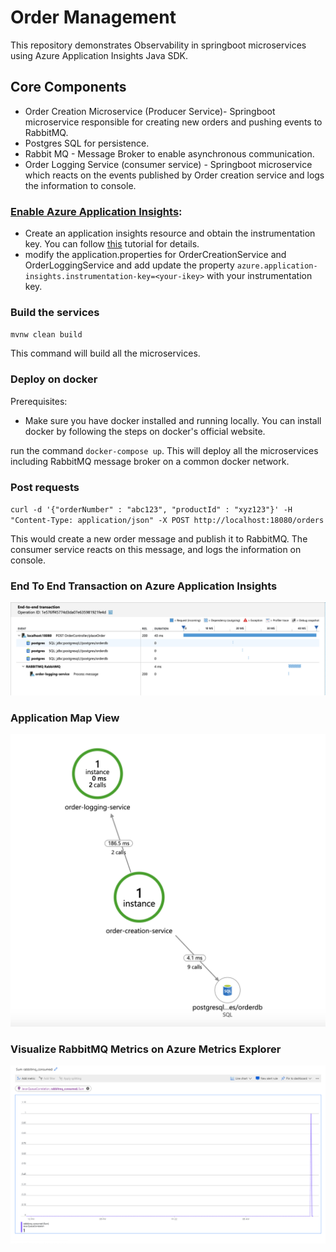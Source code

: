 # Order Management 
This repository demonstrates Observability in springboot microservices using Azure Application Insights Java SDK.

## Core Components
- Order Creation Microservice (Producer Service)- Springboot microservice responsible for creating new orders and 
pushing events to RabbitMQ.
- Postgres SQL for persistence.
- Rabbit MQ - Message Broker to enable asynchronous communication.
- Order Logging Service (consumer service) - Springboot microservice which reacts on the events published by Order creation
service and logs the information to console. 

### [Enable Azure Application Insights](https://docs.microsoft.com/en-us/azure/azure-monitor/app/app-insights-overview):
- Create an application insights resource and obtain the instrumentation key. You can follow [this](https://docs.microsoft.com/en-us/azure/azure-monitor/app/app-insights-overview)
tutorial for details.
- modify the application.properties for OrderCreationService and OrderLoggingService and add update the property
`azure.application-insights.instrumentation-key=<your-ikey>` with your instrumentation key.

### Build the services

`mvnw clean build`

This command will build all the microservices.

### Deploy on docker

Prerequisites: 

- Make sure you have docker installed and running locally. You can install docker by following the steps on docker's official
website.

run the command `docker-compose up`. This will deploy all the microservices including RabbitMQ message broker on a common
docker network.

### Post requests 

`curl -d '{"orderNumber" : "abc123", "productId" : "xyz123"}' -H "Content-Type: application/json" -X POST http://localhost:18080/orders`

This would create a new order message and publish it to RabbitMQ. The consumer service reacts on this message, and
logs the information on console. 


### End To End Transaction on Azure Application Insights
![Distributed Trace](docs/e2etrace.PNG)

### Application Map View
![Application Map](docs/appmap.PNG)

### Visualize RabbitMQ Metrics on Azure Metrics Explorer
![Metrics](docs/metrics.PNG)
